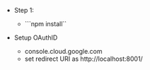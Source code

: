 - Step 1: 
  - ```npm install``

- Setup OAuthID
  - console.cloud.google.com
  - set redirect URI as http://localhost:8001/